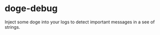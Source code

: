 doge-debug
==========

Inject some doge into your logs to detect important messages in a see of strings.
